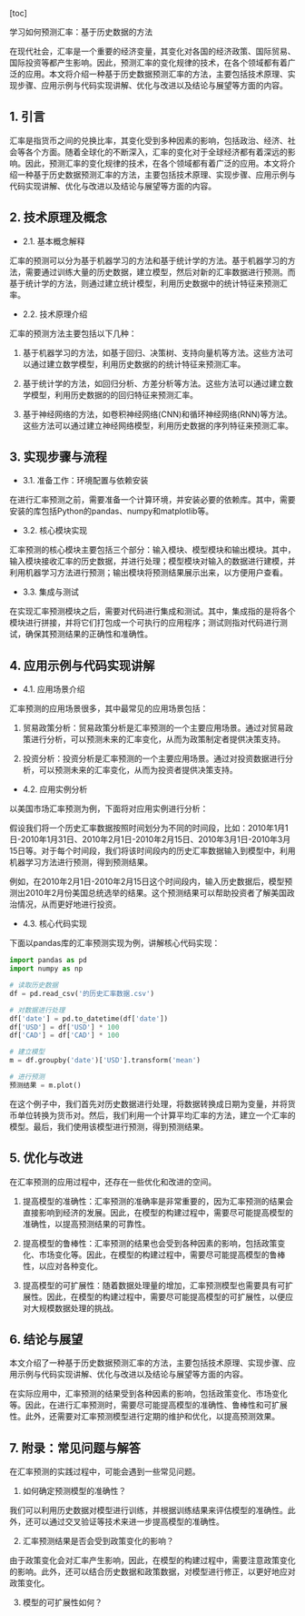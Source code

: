 
[toc]                    
                
                
学习如何预测汇率：基于历史数据的方法

在现代社会，汇率是一个重要的经济变量，其变化对各国的经济政策、国际贸易、国际投资等都产生影响。因此，预测汇率的变化规律的技术，在各个领域都有着广泛的应用。本文将介绍一种基于历史数据预测汇率的方法，主要包括技术原理、实现步骤、应用示例与代码实现讲解、优化与改进以及结论与展望等方面的内容。

## 1. 引言

汇率是指货币之间的兑换比率，其变化受到多种因素的影响，包括政治、经济、社会等各个方面。随着全球化的不断深入，汇率的变化对于全球经济都有着深远的影响。因此，预测汇率的变化规律的技术，在各个领域都有着广泛的应用。本文将介绍一种基于历史数据预测汇率的方法，主要包括技术原理、实现步骤、应用示例与代码实现讲解、优化与改进以及结论与展望等方面的内容。

## 2. 技术原理及概念

- 2.1. 基本概念解释

汇率的预测可以分为基于机器学习的方法和基于统计学的方法。基于机器学习的方法，需要通过训练大量的历史数据，建立模型，然后对新的汇率数据进行预测。而基于统计学的方法，则通过建立统计模型，利用历史数据中的统计特征来预测汇率。

- 2.2. 技术原理介绍

汇率的预测方法主要包括以下几种：

1. 基于机器学习的方法，如基于回归、决策树、支持向量机等方法。这些方法可以通过建立数学模型，利用历史数据的的统计特征来预测汇率。

2. 基于统计学的方法，如回归分析、方差分析等方法。这些方法可以通过建立数学模型，利用历史数据的的回归特征来预测汇率。

3. 基于神经网络的方法，如卷积神经网络(CNN)和循环神经网络(RNN)等方法。这些方法可以通过建立神经网络模型，利用历史数据的序列特征来预测汇率。

## 3. 实现步骤与流程

- 3.1. 准备工作：环境配置与依赖安装

在进行汇率预测之前，需要准备一个计算环境，并安装必要的依赖库。其中，需要安装的库包括Python的pandas、numpy和matplotlib等。

- 3.2. 核心模块实现

汇率预测的核心模块主要包括三个部分：输入模块、模型模块和输出模块。其中，输入模块接收汇率的历史数据，并进行处理；模型模块对输入的数据进行建模，并利用机器学习方法进行预测；输出模块将预测结果展示出来，以方便用户查看。

- 3.3. 集成与测试

在实现汇率预测模块之后，需要对代码进行集成和测试。其中，集成指的是将各个模块进行拼接，并将它们打包成一个可执行的应用程序；测试则指对代码进行测试，确保其预测结果的正确性和准确性。

## 4. 应用示例与代码实现讲解

- 4.1. 应用场景介绍

汇率预测的应用场景很多，其中最常见的应用场景包括：

1. 贸易政策分析：贸易政策分析是汇率预测的一个主要应用场景。通过对贸易政策进行分析，可以预测未来的汇率变化，从而为政策制定者提供决策支持。

2. 投资分析：投资分析是汇率预测的一个主要应用场景。通过对投资数据进行分析，可以预测未来的汇率变化，从而为投资者提供决策支持。

- 4.2. 应用实例分析

以美国市场汇率预测为例，下面将对应用实例进行分析：

假设我们将一个历史汇率数据按照时间划分为不同的时间段，比如：2010年1月1日-2010年1月31日、2010年2月1日-2010年2月15日、2010年3月1日-2010年3月15日等。对于每个时间段，我们将该时间段内的历史汇率数据输入到模型中，利用机器学习方法进行预测，得到预测结果。

例如，在2010年2月1日-2010年2月15日这个时间段内，输入历史数据后，模型预测出2010年2月份美国总统选举的结果。这个预测结果可以帮助投资者了解美国政治情况，从而更好地进行投资。

- 4.3. 核心代码实现

下面以pandas库的汇率预测实现为例，讲解核心代码实现：

```python
import pandas as pd
import numpy as np

# 读取历史数据
df = pd.read_csv('的历史汇率数据.csv')

# 对数据进行处理
df['date'] = pd.to_datetime(df['date'])
df['USD'] = df['USD'] * 100
df['CAD'] = df['CAD'] * 100

# 建立模型
m = df.groupby('date')['USD'].transform('mean')

# 进行预测
预测结果 = m.plot()
```

在这个例子中，我们首先对历史数据进行处理，将数据转换成日期为变量，并将货币单位转换为货币对。然后，我们利用一个计算平均汇率的方法，建立一个汇率的模型。最后，我们使用该模型进行预测，得到预测结果。

## 5. 优化与改进

在汇率预测的应用过程中，还存在一些优化和改进的空间。

1. 提高模型的准确性：汇率预测的准确率是非常重要的，因为汇率预测的结果会直接影响到经济的发展。因此，在模型的构建过程中，需要尽可能提高模型的准确性，以提高预测结果的可靠性。

2. 提高模型的鲁棒性：汇率预测的结果也会受到各种因素的影响，包括政策变化、市场变化等。因此，在模型的构建过程中，需要尽可能提高模型的鲁棒性，以应对各种变化。

3. 提高模型的可扩展性：随着数据处理量的增加，汇率预测模型也需要具有可扩展性。因此，在模型的构建过程中，需要尽可能提高模型的可扩展性，以便应对大规模数据处理的挑战。

## 6. 结论与展望

本文介绍了一种基于历史数据预测汇率的方法，主要包括技术原理、实现步骤、应用示例与代码实现讲解、优化与改进以及结论与展望等方面的内容。

在实际应用中，汇率预测的结果受到各种因素的影响，包括政策变化、市场变化等。因此，在进行汇率预测时，需要尽可能提高模型的准确性、鲁棒性和可扩展性。此外，还需要对汇率预测模型进行定期的维护和优化，以提高预测效果。

## 7. 附录：常见问题与解答

在汇率预测的实践过程中，可能会遇到一些常见问题。

1. 如何确定预测模型的准确性？

我们可以利用历史数据对模型进行训练，并根据训练结果来评估模型的准确性。此外，还可以通过交叉验证等技术来进一步提高模型的准确性。

2. 汇率预测结果是否会受到政策变化的影响？

由于政策变化会对汇率产生影响，因此，在模型的构建过程中，需要注意政策变化的影响。此外，还可以结合历史数据和政策数据，对模型进行修正，以更好地应对政策变化。

3. 模型的可扩展性如何？

